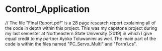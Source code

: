 # Control_Application


// The file "Final Report.pdf" is a 28 page research report explaining all of the code in depth within this project. This was my capstone project during my last semester at Northeastern State University (2019) in which I give equal credit to my partner Ayoko Toluwanimi as well. The main part of the code is within the files named "PC_Servo_Multi" and "Form1.cs".
